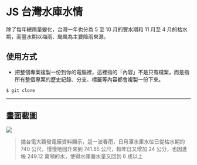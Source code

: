 # JS 台灣水庫水情

除了每年總雨量變化，台灣一年也分為 5 至 10 月的豐水期和 11 月至 4 月的枯水期，而豐水期以梅雨、颱風為主要降雨來源。

## 使用方式
- 把整個專案複製一份到你的電腦裡，這裡指的「內容」不是只有檔案，而是指所有整個專案的歷史紀錄、分支、標籤等內容都會複製一份下來。
```sh
$ git clone
```

----

## 畫面截圖
![](https://i.imgur.com/QnDq3nK.png)
> 據台電大觀發電廠資料顯示，這一波春雨，日月潭水庫水位已從枯水期的 740 公尺，慢慢地回升來到 741.85 公尺，較昨日又增加 24 公分，也因進帳 249.12 萬噸的水，使得水庫蓄水量又回到 6 成以上